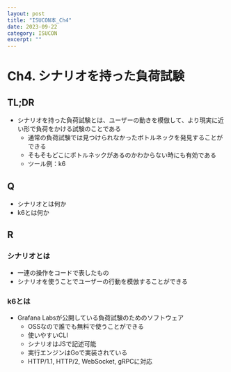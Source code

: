 ```yaml
---
layout: post
title: "ISUCON本_Ch4"
date: 2023-09-22
category: ISUCON
excerpt: ""
---
```

# Ch4. シナリオを持った負荷試験

## TL;DR
- シナリオを持った負荷試験とは、ユーザーの動きを模倣して、より現実に近い形で負荷をかける試験のことである
  - 通常の負荷試験では見つけられなかったボトルネックを発見することができる
  - そもそもどこにボトルネックがあるのかわからない時にも有効である
  - ツール例：k6


## Q
- シナリオとは何か
- k6とは何か

## R
### シナリオとは
- 一連の操作をコードで表したもの
- シナリオを使うことでユーザーの行動を模倣することができる

### k6とは
- Grafana Labsが公開している負荷試験のためのソフトウェア
  - OSSなので誰でも無料で使うことができる
  - 使いやすいCLI
  - シナリオはJSで記述可能
  - 実行エンジンはGoで実装されている
  - HTTP/1.1, HTTP/2, WebSocket, gRPCに対応
